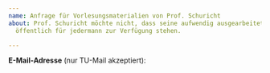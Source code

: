 ```yaml
---
name: Anfrage für Vorlesungsmaterialien von Prof. Schuricht
about: Prof. Schuricht möchte nicht, dass seine aufwendig ausgearbeiteten Vorlesungsmaterialien
  öffentlich für jedermann zur Verfügung stehen.

---
```


**E-Mail-Adresse** (nur TU-Mail akzeptiert):
